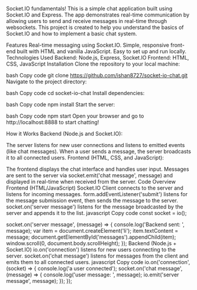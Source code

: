 Socket.IO fundamentals!
This is a simple chat application built using Socket.IO and Express. The app demonstrates real-time communication by allowing users to send and receive messages in real-time through websockets. This project is created to help you understand the basics of Socket.IO and how to implement a basic chat system.

Features
Real-time messaging using Socket.IO.
Simple, responsive front-end built with HTML and vanilla JavaScript.
Easy to set up and run locally.
Technologies Used
Backend: Node.js, Express, Socket.IO
Frontend: HTML, CSS, JavaScript
Installation
Clone the repository to your local machine:

bash
Copy code
git clone https://github.com/ishan8727/socket-io-chat.git
Navigate to the project directory:

bash
Copy code
cd socket-io-chat
Install dependencies:

bash
Copy code
npm install
Start the server:

bash
Copy code
npm start
Open your browser and go to http://localhost:8888 to start chatting!

How it Works
Backend (Node.js and Socket.IO):

The server listens for new user connections and listens to emitted events (like chat messages).
When a user sends a message, the server broadcasts it to all connected users.
Frontend (HTML, CSS, and JavaScript):

The frontend displays the chat interface and handles user input.
Messages are sent to the server via socket.emit('chat message', message) and displayed in real-time when received from the server.
Code Overview
Frontend (HTML/JavaScript)
Socket.IO Client connects to the server and listens for incoming messages.
form.addEventListener('submit') listens for the message submission event, then sends the message to the server.
socket.on('server message') listens for the message broadcasted by the server and appends it to the list.
javascript
Copy code
const socket = io();

socket.on('server message', (message) => {
  console.log('Backend sent: ', message);
  var item = document.createElement('li');
  item.textContent = message;
  document.getElementById('messages').appendChild(item);
  window.scroll(0, document.body.scrollHeight);
});
Backend (Node.js + Socket.IO)
io.on('connection') listens for new users connecting to the server.
socket.on('chat message') listens for messages from the client and emits them to all connected users.
javascript
Copy code
io.on('connection', (socket) => {
  console.log('a user connected');
  socket.on('chat message', (message) => {
    console.log('user message: ', message);
    io.emit('server message', message);
  });
});
